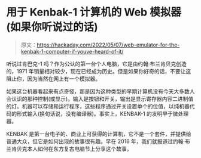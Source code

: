 # 用于 Kenbak-1 计算机的 Web 模拟器(如果你听说过的话)

> 原文：<https://hackaday.com/2022/05/07/web-emulator-for-the-kenbak-1-computer-if-youve-heard-of-it/>

听说过肯巴克-1 吗？作为公认的第一台个人电脑，它是由约翰·布兰肯贝克创造的，1971 年销量相对较少，现在已经成为历史。但是如果你好奇的话，不要让这阻止你，因为当然在网上有一个模拟器。

如果这台机器看起来有点奇怪，那是因为这种类型的早期计算机没有今天大多数人会认识的那种控制(或显示)。输入是按钮和开关，输出是显示寄存器内容二进制值的灯。机器可以存储和运行程序，这些程序通过开关设置单个的位值，以纯机器代码的形式输入(换句话说，没有编译器)。事实上，KENBAK-1 的发明早于微处理器。

KENBAK 是第一台电子的、商业上可获得的计算机，它不是一个套件，并提供给普通大众，但它是如何出现的故事很有趣。早在 2016 年，我们就报道过约翰·布兰肯贝克本人如何在东方复古电脑节上分享这个故事。